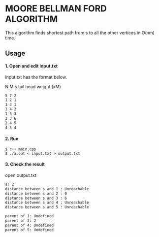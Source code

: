 # MOORE BELLMAN FORD ALGORITHM

This algorithm finds shortest path from s to all the other vertices in O(nm) time.

## Usage

#### 1. Open and edit input.txt

input.txt has the format below.

N M s
tail head weight (xM) 

```input.txt
5 7 2
1 2 1
1 3 1
1 4 2
1 5 3
2 3 6
2 4 5
4 5 4
```

#### 2. Run

```
$ c++ main.cpp
$ ./a.out < input.txt > output.txt
```

#### 3. Check the result

open output.txt

```output.txt
s: 2
distance between s and 1 : Unreachable
distance between s and 2 : 0
distance between s and 3 : 6
distance between s and 4 : Unreachable
distance between s and 5 : Unreachable

parent of 1: Undefined
parent of 3: 2
parent of 4: Undefined
parent of 5: Undefined
```


